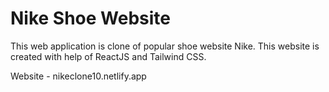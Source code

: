# Nike Shoe Website

This web application is clone of popular shoe website Nike. This website is created with help of ReactJS and Tailwind CSS. 

Website -  nikeclone10.netlify.app

